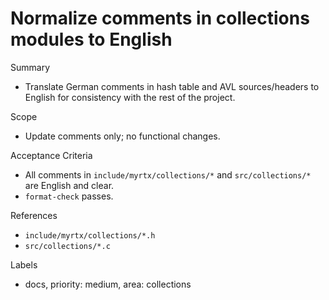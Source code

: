 # Normalize comments in collections modules to English

Summary
- Translate German comments in hash table and AVL sources/headers to English for consistency with the rest of the project.

Scope
- Update comments only; no functional changes.

Acceptance Criteria
- All comments in `include/myrtx/collections/*` and `src/collections/*` are English and clear.
- `format-check` passes.

References
- `include/myrtx/collections/*.h`
- `src/collections/*.c`

Labels
- docs, priority: medium, area: collections

